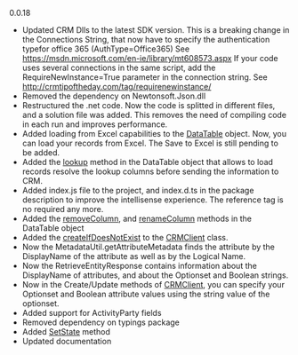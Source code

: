 0.0.18

- Updated CRM Dlls to the latest SDK version. This is a breaking change in the Connections String, that now have to 
specify the authentication typefor office 365 (AuthType=Office365)
See https://msdn.microsoft.com/en-ie/library/mt608573.aspx
If your code uses several connections in the same script, add the RequireNewInstance=True parameter in the connection string.
See http://crmtipoftheday.com/tag/requirenewinstance/
- Removed the dependency on Newtonsoft.Json.dll 
- Restructured the .net code. Now the code is splitted in different files, and a solution file was added. 
This removes the need of compiling code in each run and improves performance.
- Added loading from Excel capabilities to the [DataTable](https://dynamicsnode.js.org/DataTable.html) object. 
Now, you can load your records from Excel. The Save to Excel is still pending to be added.
- Added the [lookup](https://dynamicsnode.js.org/DataTable.html#lookup__anchor) method in the DataTable object that allows 
to load records resolve the lookup columns before sending the information to CRM.
- Added index.js file to the project, and index.d.ts in the package description to improve the intellisense experience. 
The reference tag is no required any more.
- Added the [removeColumn](https://dynamicsnode.js.org/DataTable.html#removeColumn__anchor), and [renameColumn](https://dynamicsnode.js.org/DataTable.html#renameColumn__anchor) methods in the DataTable object
- Added the [createIfDoesNotExist](https://dynamicsnode.js.org/CRMClient.html#createIfDoesNotExist__anchor) to the [CRMClient](https://dynamicsnode.js.org/CRMClient.html) class.
- Now the MetadataUtil.getAttributeMetadata finds the attribute by the DisplayName of the attribute as well as by the Logical Name.
- Now the RetrieveEntityResponse contains information about the DisplayName of attributes, and about the Optionset and Boolean strings.
- Now in the Create/Update methods of [CRMClient](https://dynamicsnode.js.org/CRMClient.html), you can specify your Optionset and Boolean attribute values using the string value of the optionset.
- Added support for ActivityParty fields
- Removed dependency on typings package
- Added [SetState](https://dynamicsnode.js.org/CRMClient.html#setState__anchor) method
- Updated documentation
